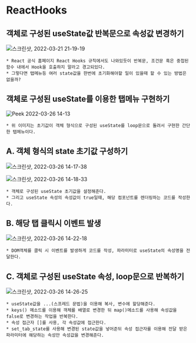# ReactHooks
  ## 객체로 구성된 useState값 반복문으로 속성값 변경하기
  
  ![스크린샷, 2022-03-21 21-19-19](https://user-images.githubusercontent.com/94499416/159259802-9c957e64-b153-4790-870c-fe4c399ff77d.png)
  
    * React 공식 홈페이지 React Hooks 규칙에서도 나와있듯이 반복문, 조건문 혹은 중첩된 함수 내에서 Hook을 호출하지 말라고 경고되있다.
    * 그렇다면 탭메뉴등 여러 state값을 한번에 초기화해야할 일이 있을때 할 수 있는 방법은 없을까?

  ## 객체로 구성된 useState를 이용한 탭메뉴 구현하기
  
  ![Peek 2022-03-26 14-13](https://user-images.githubusercontent.com/94499416/160225735-c08d4304-dfd3-4e51-ab5c-4cebcb77c8f9.gif)

    * 위 이미지는 초기값이 객체 형식으로 구성된 useState를 loop문으로 돌려서 구현한 간단한 탭메뉴이다.
  
  ## A. 객체 형식의 state 초기값 구성하기
  
  
  ![스크린샷, 2022-03-26 14-17-38](https://user-images.githubusercontent.com/94499416/160225906-a51e3e22-7561-41e4-b36e-4497b4586d49.png)
  
  ![스크린샷, 2022-03-26 14-18-33](https://user-images.githubusercontent.com/94499416/160225911-306095ea-ef69-425f-bf63-7038388a88d4.png)
  
    * 객체로 구성된 useState 초기값을 설정해준다.
    * 그리고 useState 속성의 속성값이 true일때, 해당 컴포넌트를 렌더링하는 코드를 작성한다.
    
 ## B. 해당 탭 클릭시 이벤트 발생
 
 ![스크린샷, 2022-03-26 14-22-18](https://user-images.githubusercontent.com/94499416/160226010-fb2baf20-9cad-4f54-a9ce-2ee174e60b43.png)
 
    * DOM객체를 클릭 시 이벤트를 발생하게 코드를 작성, 파라미터로 useState의 속성명을 전달한다.
 
 ## C. 객체로 구성된 useState 속성, loop문으로 반복하기
 
 ![스크린샷, 2022-03-26 14-26-25](https://user-images.githubusercontent.com/94499416/160226128-c79964b6-08fb-466b-bfb0-5b1cb02c6c6d.png)
 
    * useState값을 ...(스프레드 문법)을 이용해 복사, 변수에 할당해준다.
    * keys() 메소드를 이용해 객체를 배열로 변경한 뒤 map()메소드를 사용해 속성값을 false로 변경하는 작업을 반복한다. 
    * 속성 접근자 []를 사용, 각 속성값에 접근한다. 
    * set_tab_state를 사용해 변경된 state값을 넣어준뒤 속성 접근자를 이용해 전달 받은 파라미터에 해당하는 속성만 속성값을 변경해준다.
